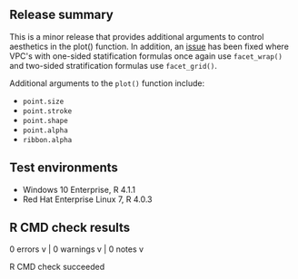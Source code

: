 ## Release summary

This is a minor release that provides additional arguments to control aesthetics in the plot() function. In addition, an [issue](https://github.com/certara/tidyvpc/issues/11) has been fixed where VPC's with one-sided statification formulas once again use `facet_wrap()` and two-sided stratification formulas use `facet_grid()`.

Additional arguments to the `plot()` function include:

* `point.size`
* `point.stroke`
* `point.shape`
* `point.alpha`
* `ribbon.alpha`

## Test environments

* Windows 10 Enterprise, R 4.1.1
* Red Hat Enterprise Linux 7, R 4.0.3

## R CMD check results

0 errors v | 0 warnings v | 0 notes v

R CMD check succeeded


